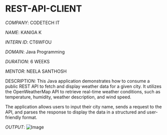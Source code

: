 # REST-API-CLIENT

*COMPANY*: CODETECH IT

*NAME*: KANIGA K

*INTERN ID*: CT6WFOU

*DOMAIN*: Java Programming

*DURATION*: 6 WEEKS

*MENTOR*: NEELA SANTHOSH

DESCRIPTION: This Java application demonstrates how to consume a public REST API to fetch and display weather data for a given city. It utilizes the OpenWeatherMap API to retrieve real-time weather conditions, such as temperature, humidity, weather description, and wind speed.

The application allows users to input their city name, sends a request to the API, and parses the response to display the data in a structured and user-friendly format.

*OUTPUT*: ![Image](https://github.com/user-attachments/assets/0cb3b729-a93e-416f-afdc-6300eaf66eec)
